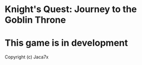 # Knight's Quest: Journey to the Goblin Throne
# This game is in development 

Copyright (c) Jaca7x
